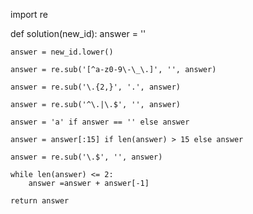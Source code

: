 import re 

def solution(new_id):
    answer = ''
    
    answer = new_id.lower()
    
    answer = re.sub('[^a-z0-9\-\_\.]', '', answer)
    
    answer = re.sub('\.{2,}', '.', answer)
    
    answer = re.sub('^\.|\.$', '', answer)
    
    answer = 'a' if answer == '' else answer
    
    answer = answer[:15] if len(answer) > 15 else answer
    
    answer = re.sub('\.$', '', answer)
    
    while len(answer) <= 2:
        answer =answer + answer[-1]
        
    return answer


